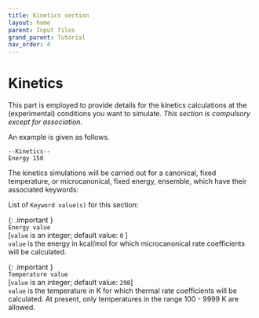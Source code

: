 ```yaml
---
title: Kinetics section
layout: home
parent: Input files
grand_parent: Tutorial
nav_order: 4
---
```


# Kinetics 

This part is employed to provide details for the kinetics calculations at the $\scriptstyle{(}$experimental$\scriptstyle{)}$
conditions you want to simulate. _This section is compulsory except for association_.

An example is given as follows.
```
--Kinetics--
Energy 150
```
The kinetics simulations will be carried out for a canonical, fixed temperature, or microcanonical, fixed
energy, ensemble, which have their associated keywords:

List of `Keyword value(s)` for this section:

{: .important }   
`Energy value`   
[`value` is an integer; default value: `0` ]   
`value` is the energy in kcal/mol for which microcanonical rate coefficients will be calculated.

{: .important }   
`Temperature value`   
[`value` is an integer; default value: `298`]   
`value` is the temperature in K for which thermal rate coefficients will be calculated. At present, only
temperatures in the range 100 - 9999 K are allowed.
